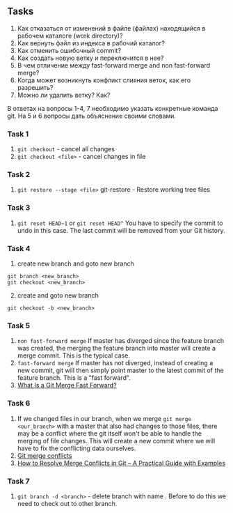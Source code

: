 Tasks
----------------
1. Как отказаться от изменений в файле (файлах) находящийся в рабочем каталоге (work directory)?
2. Как вернуть файл из индекса в рабочий каталог?
3. Как отменить ошибочный commit?
4. Как создать новую ветку и переключится в нее?
5. В чем отличение между fast-forward merge  and non fast-forward merge?
6. Когда может возникнуть конфликт слияния веток, как  его разрешить?
7. Можно ли удалить ветку? Как?

В ответах на вопросы 1-4, 7 необходимо указать конкретные команда git.
На 5 и 6 вопросы дать объяснение своими словами.

### Task 1
1. ```git checkout``` - cancel all changes
2. ```git checkout <file>``` - cancel changes in file
### Task 2
1. ```git restore --stage <file>```
   git-restore - Restore working tree files
### Task 3
1. ```git reset HEAD~1``` or ```git reset HEAD^``` 
   You have to specify the commit to undo in this case. 
   The last commit will be removed from your Git history.
### Task 4
1. create new branch and goto new branch
```
git branch <new_branch> 
git checkout <new_branch>
 ```
2. create and goto new branch
```
git checkout -b <new_branch>
``` 
### Task 5
1. ```non fast-forward merge```
   If master has diverged since the feature branch was created, the merging the feature branch into master will create a merge commit. This is the typical case.
2. ```fast-forward merge```
   If master has not diverged, instead of creating a new commit, git will then simply point master to the latest commit of the feature branch. This is a "fast forward".
3. [What Is a Git Merge Fast Forward?](https://blog.mergify.com/what-is-a-git-merge-fast-forward/)
### Task 6
1. If we changed files in our branch, when we merge ```git merge <our_branch>``` with a master that also had changes to those files, there may be a conflict where the git itself won't be able to handle the merging of file changes. This will create a new commit where we will have to fix the conflicting data ourselves.
2. [Git merge conflicts](https://www.atlassian.com/git/tutorials/using-branches/merge-conflicts)
3. [How to Resolve Merge Conflicts in Git – A Practical Guide with Examples](https://www.freecodecamp.org/news/resolve-merge-conflicts-in-git-a-practical-guide/)
### Task 7
1. ```git branch -d <branch>``` - delete branch with name <branch>. Before to do this we need to check out to other branch.
   